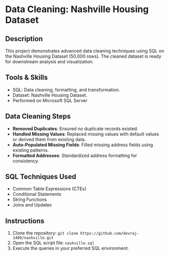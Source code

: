 # Data Cleaning: Nashville Housing Dataset

## Description
This project demonstrates advanced data cleaning techniques using SQL on the Nashville Housing Dataset (50,000 rows). The cleaned dataset is ready for downstream analysis and visualization.

## Tools & Skills
- SQL: Data cleaning, formatting, and transformation.
- Dataset: Nashville Housing Dataset.
- Performed on Microsoft SQL Server

## Data Cleaning Steps
- **Removed Duplicates**: Ensured no duplicate records existed.
- **Handled Missing Values**: Replaced missing values with default values or derived them from existing data.
- **Auto-Populated Missing Fields**: Filled missing address fields using existing patterns.
- **Formatted Addresses**: Standardized address formatting for consistency.

## SQL Techniques Used
- Common Table Expressions (CTEs)
- Conditional Statements
- String Functions
- Joins and Updates

## Instructions
1. Clone the repository: `git clone https://github.com/devraj-1409/nashville.git`
2. Open the SQL script file: `nashville.sql`
3. Execute the queries in your preferred SQL environment.
